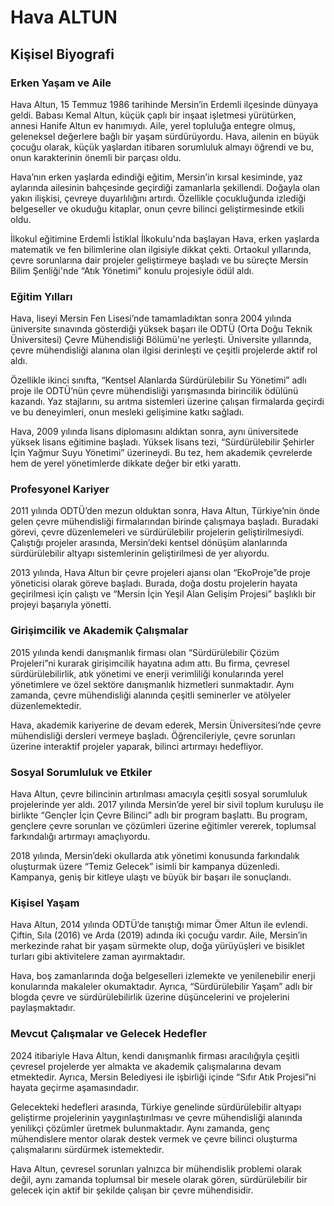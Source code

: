 # Hava ALTUN

## Kişisel Biyografi

### Erken Yaşam ve Aile

Hava Altun, 15 Temmuz 1986 tarihinde Mersin’in Erdemli ilçesinde dünyaya geldi. Babası Kemal Altun, küçük çaplı bir inşaat işletmesi yürütürken, annesi Hanife Altun ev hanımıydı. Aile, yerel topluluğa entegre olmuş, geleneksel değerlere bağlı bir yaşam sürdürüyordu. Hava, ailenin en büyük çocuğu olarak, küçük yaşlardan itibaren sorumluluk almayı öğrendi ve bu, onun karakterinin önemli bir parçası oldu.

Hava’nın erken yaşlarda edindiği eğitim, Mersin’in kırsal kesiminde, yaz aylarında ailesinin bahçesinde geçirdiği zamanlarla şekillendi. Doğayla olan yakın ilişkisi, çevreye duyarlılığını artırdı. Özellikle çocukluğunda izlediği belgeseller ve okuduğu kitaplar, onun çevre bilinci geliştirmesinde etkili oldu.

İlkokul eğitimine Erdemli İstiklal İlkokulu'nda başlayan Hava, erken yaşlarda matematik ve fen bilimlerine olan ilgisiyle dikkat çekti. Ortaokul yıllarında, çevre sorunlarına dair projeler geliştirmeye başladı ve bu süreçte Mersin Bilim Şenliği'nde “Atık Yönetimi” konulu projesiyle ödül aldı.

### Eğitim Yılları

Hava, liseyi Mersin Fen Lisesi’nde tamamladıktan sonra 2004 yılında üniversite sınavında gösterdiği yüksek başarı ile ODTÜ (Orta Doğu Teknik Üniversitesi) Çevre Mühendisliği Bölümü'ne yerleşti. Üniversite yıllarında, çevre mühendisliği alanına olan ilgisi derinleşti ve çeşitli projelerde aktif rol aldı. 

Özellikle ikinci sınıfta, “Kentsel Alanlarda Sürdürülebilir Su Yönetimi” adlı proje ile ODTÜ’nün çevre mühendisliği yarışmasında birincilik ödülünü kazandı. Yaz stajlarını, su arıtma sistemleri üzerine çalışan firmalarda geçirdi ve bu deneyimleri, onun mesleki gelişimine katkı sağladı.

Hava, 2009 yılında lisans diplomasını aldıktan sonra, aynı üniversitede yüksek lisans eğitimine başladı. Yüksek lisans tezi, “Sürdürülebilir Şehirler İçin Yağmur Suyu Yönetimi” üzerineydi. Bu tez, hem akademik çevrelerde hem de yerel yönetimlerde dikkate değer bir etki yarattı.

### Profesyonel Kariyer

2011 yılında ODTÜ’den mezun olduktan sonra, Hava Altun, Türkiye’nin önde gelen çevre mühendisliği firmalarından birinde çalışmaya başladı. Buradaki görevi, çevre düzenlemeleri ve sürdürülebilir projelerin geliştirilmesiydi. Çalıştığı projeler arasında, Mersin’deki kentsel dönüşüm alanlarında sürdürülebilir altyapı sistemlerinin geliştirilmesi de yer alıyordu.

2013 yılında, Hava Altun bir çevre projeleri ajansı olan “EkoProje”de proje yöneticisi olarak göreve başladı. Burada, doğa dostu projelerin hayata geçirilmesi için çalıştı ve “Mersin İçin Yeşil Alan Gelişim Projesi” başlıklı bir projeyi başarıyla yönetti.

### Girişimcilik ve Akademik Çalışmalar

2015 yılında kendi danışmanlık firması olan “Sürdürülebilir Çözüm Projeleri”ni kurarak girişimcilik hayatına adım attı. Bu firma, çevresel sürdürülebilirlik, atık yönetimi ve enerji verimliliği konularında yerel yönetimlere ve özel sektöre danışmanlık hizmetleri sunmaktadır. Aynı zamanda, çevre mühendisliği alanında çeşitli seminerler ve atölyeler düzenlemektedir.

Hava, akademik kariyerine de devam ederek, Mersin Üniversitesi’nde çevre mühendisliği dersleri vermeye başladı. Öğrencileriyle, çevre sorunları üzerine interaktif projeler yaparak, bilinci artırmayı hedefliyor.

### Sosyal Sorumluluk ve Etkiler

Hava Altun, çevre bilincinin artırılması amacıyla çeşitli sosyal sorumluluk projelerinde yer aldı. 2017 yılında Mersin’de yerel bir sivil toplum kuruluşu ile birlikte “Gençler İçin Çevre Bilinci” adlı bir program başlattı. Bu program, gençlere çevre sorunları ve çözümleri üzerine eğitimler vererek, toplumsal farkındalığı artırmayı amaçlıyordu.

2018 yılında, Mersin’deki okullarda atık yönetimi konusunda farkındalık oluşturmak üzere “Temiz Gelecek” isimli bir kampanya düzenledi. Kampanya, geniş bir kitleye ulaştı ve büyük bir başarı ile sonuçlandı.

### Kişisel Yaşam

Hava Altun, 2014 yılında ODTÜ’de tanıştığı mimar Ömer Altun ile evlendi. Çiftin, Sıla (2016) ve Arda (2019) adında iki çocuğu vardır. Aile, Mersin’in merkezinde rahat bir yaşam sürmekte olup, doğa yürüyüşleri ve bisiklet turları gibi aktivitelere zaman ayırmaktadır.

Hava, boş zamanlarında doğa belgeselleri izlemekte ve yenilenebilir enerji konularında makaleler okumaktadır. Ayrıca, “Sürdürülebilir Yaşam” adlı bir blogda çevre ve sürdürülebilirlik üzerine düşüncelerini ve projelerini paylaşmaktadır.

### Mevcut Çalışmalar ve Gelecek Hedefler

2024 itibariyle Hava Altun, kendi danışmanlık firması aracılığıyla çeşitli çevresel projelerde yer almakta ve akademik çalışmalarına devam etmektedir. Ayrıca, Mersin Belediyesi ile işbirliği içinde “Sıfır Atık Projesi”ni hayata geçirme aşamasındadır. 

Gelecekteki hedefleri arasında, Türkiye genelinde sürdürülebilir altyapı geliştirme projelerinin yaygınlaştırılması ve çevre mühendisliği alanında yenilikçi çözümler üretmek bulunmaktadır. Aynı zamanda, genç mühendislere mentor olarak destek vermek ve çevre bilinci oluşturma çalışmalarını sürdürmek istemektedir.

Hava Altun, çevresel sorunları yalnızca bir mühendislik problemi olarak değil, aynı zamanda toplumsal bir mesele olarak gören, sürdürülebilir bir gelecek için aktif bir şekilde çalışan bir çevre mühendisidir.